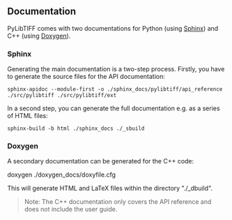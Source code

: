 ## Documentation

PyLibTIFF comes with two documentations for Python
(using [Sphinx](https://www.sphinx-doc.org/en/master/)) and C++
(using [Doxygen](https://www.doxygen.nl/index.html)).

### Sphinx

Generating the main documentation is a two-step process. Firstly, you have to
generate the source files for the API documentation:

```text
sphinx-apidoc --module-first -o ./sphinx_docs/pylibtiff/api_reference ./src/pylibtiff ./src/pylibtiff/ext
```

In a second step, you can generate the full documentation e.g. as a series of
HTML files:

```text
sphinx-build -b html ./sphinx_docs ./_sbuild
```

### Doxygen

A secondary documentation can be generated for the C++ code:

doxygen ./doxygen_docs/doxyfile.cfg

This will generate HTML and LaTeX files within the directory "./_dbuild".

> Note: The C++ documentation only covers the API reference and does not
        include the user guide.
